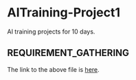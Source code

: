 # AITraining-Project1

AI training projects for 10 days.

## REQUIREMENT_GATHERING
  The link to the above file is [here](docs/REQUIREMENT_GATHERING).
